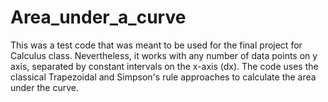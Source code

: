 # Area_under_a_curve
This was a test code that was meant to be used for the final project for Calculus class. Nevertheless, it works with any number of data points on y axis, separated by constant intervals on the x-axis (dx). The code uses the classical Trapezoidal and Simpson's rule approaches to calculate the area under the curve. 
